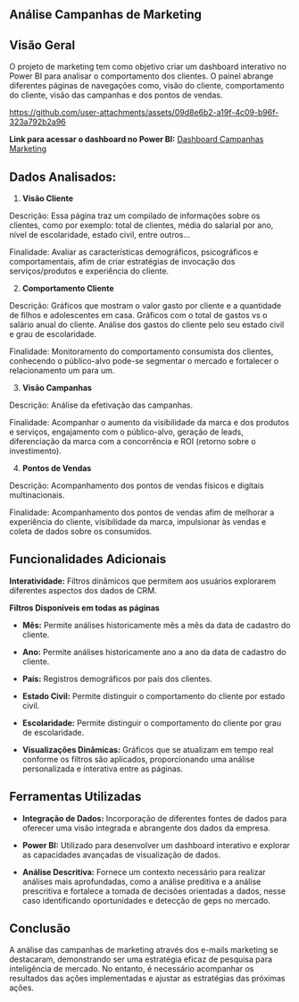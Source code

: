 ## Análise Campanhas de Marketing

## Visão Geral
O projeto de marketing tem como objetivo criar um dashboard interativo no Power BI para analisar o comportamento dos clientes. O painel abrange diferentes páginas de navegações como, visão do cliente, comportamento do cliente, visão das campanhas e dos pontos de vendas.

https://github.com/user-attachments/assets/09d8e6b2-a19f-4c09-b96f-323a792b2a96

**Link para acessar o dashboard no Power BI:** [Dashboard Campanhas Marketing](https://app.powerbi.com/view?r=eyJrIjoiMTRiMGM1ZjktNDFmNS00NjQxLThhYjEtNmQ5YzA3YjRlNWFhIiwidCI6IjE3YzQwY2IwLTI2NmItNGViOC1iMTdjLTZkYzYyMTc4ZDcxOCJ9)

## Dados Analisados:

1. **Visão Cliente**

Descrição: Essa página traz um compilado de informações sobre os clientes, como por exemplo: total de clientes, média do salarial por ano, nível de escolaridade, estado civil, entre outros...

Finalidade: Avaliar as características demográficos, psicográficos e comportamentais, afim de criar estratégias de invocação dos serviços/produtos e experiência do cliente.

2. **Comportamento Cliente**

Descrição: Gráficos que mostram o valor gasto por cliente e a quantidade de filhos e adolescentes em casa. Gráficos com o total de gastos vs o salário anual do cliente. Análise dos gastos do cliente pelo seu estado civil e grau de escolaridade.

Finalidade: Monitoramento do comportamento consumista dos clientes, conhecendo o público-alvo pode-se segmentar o mercado e fortalecer o relacionamento um para um.

3. **Visão Campanhas**

Descrição: Análise da efetivação das campanhas.

Finalidade: Acompanhar o aumento da visibilidade da marca e dos produtos e serviços, engajamento com o público-alvo, geração de leads, diferenciação da marca com a concorrência e ROI (retorno sobre o investimento).

4. **Pontos de Vendas**

Descrição: Acompanhamento dos pontos de vendas físicos e digitais multinacionais.

Finalidade: Acompanhamento dos pontos de vendas afim de melhorar a experiência do cliente, visibilidade da marca, impulsionar às vendas e coleta de dados sobre os consumidos.

## Funcionalidades Adicionais

**Interatividade:** Filtros dinâmicos que permitem aos usuários explorarem diferentes aspectos dos dados de CRM.

**Filtros Disponíveis em todas as páginas**
   - **Mês:** Permite análises historicamente mês a mês da data de cadastro do cliente.
   - **Ano:** Permite análises historicamente ano a ano da data de cadastro do cliente.
   - **País:** Registros demográficos por país dos clientes.
   - **Estado Civil:** Permite distinguir o comportamento do cliente por estado civil.
   - **Escolaridade:** Permite distinguir o comportamento do cliente por grau de escolaridade.

- **Visualizações Dinâmicas:** Gráficos que se atualizam em tempo real conforme os filtros são aplicados, proporcionando uma análise personalizada e interativa entre as páginas.

## Ferramentas Utilizadas

- **Integração de Dados:** Incorporação de diferentes fontes de dados para oferecer uma visão integrada e abrangente dos dados da empresa.

- **Power BI:** Utilizado para desenvolver um dashboard interativo e explorar as capacidades avançadas de visualização de dados.

- **Análise Descritiva:** Fornece um contexto necessário para realizar análises mais aprofundadas, como a análise preditiva e a análise prescritiva e fortalece a tomada de decisões orientadas a dados, nesse caso identificando oportunidades e detecção de geps no mercado.

## Conclusão

A análise das campanhas de marketing através dos e-mails marketing se destacaram, demonstrando ser uma estratégia eficaz de pesquisa para inteligência de mercado. No entanto, é necessário acompanhar os resultados das ações implementadas e ajustar as estratégias das próximas ações.
